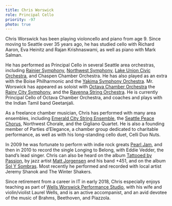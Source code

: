 ```yaml
---
title: Chris Worswick
role: Principal Cello
priority: -97
photo: true
---
```


Chris Worswick has been playing violoncello and piano from age 9. Since moving to Seattle over 35 years ago, he has studied cello with Richard Aaron, Eva Heinitz and Rajan Krishnaswami, as well as piano with Mark Salman.

He has performed as Principal Cello in several Seattle area orchestras, including [Rainier Symphony](http://www.rainiersymphony.org/index.shtml), [Northwest Symphony](https://www.northwestsymphonyorchestra.org/), [Lake Union Civic Orchestra](http://www.luco.org/), and Chaspen Chamber Orchestra. He has also played as an extra with the Boise Philharmonic and the [Yakima Symphony Orchestra](http://www.ysomusic.org/). Mr. Worswick has appeared as soloist with [Octava Chamber Orchestra]() the [Rainy City Symphony](http://www.raincitysymphony.org/), and the [Ravenna String Orchestra](http://ravennastrings.com/). He is currently Principal Cello of Octava Chamber Orchestra, and coaches and plays with the Indian Tamil band Geetanjali.

As a freelance chamber musician, Chris has performed with many area ensembles, including [Emerald City String Ensemble](http://www.camelland.net/emeraldcitystringquartet/EmeraldCityStringQuartet.htm), the [Seattle Peace Chorus](http://seattlepeacechorus.org/), Northwest Chorale, and the Gigliano Quartet. He is also a founding member of Parties d’Elegance, a chamber group dedicated to charitable performance, as well as with his long-standing cello duet, Celli Duo Nuts.

In 2009 he was fortunate to perform with indie rock greats [Pearl Jam](https://pearljam.com/), and then in 2010 to record the single Longing to Belong, with Eddie Vedder, the band’s lead singer. Chris can also be heard on the album [Tattooed by Passion](http://originarts.com/recordings/recording.php?TitleID=82568), by jazz artist [Matt Jorgensen](http://mattjorgensen.com/) and his band +451, and on the album [Sol Y Sombras](https://store.cdbaby.com/cd/meredithconnie). Most recently he performed and recorded with local artist Jeremy Shanok and The Winter Shakers.

Since retirement from a career in IT in early 2018, Chris especially enjoys teaching as part of [Wells Worswick Performance Studio](https://chrisworswick.wordpress.com/), with his wife and violin/violist Laurel Wells, and is an active accompanist, and an avid devotee of the music of Brahms, Beethoven, and Piazzola.